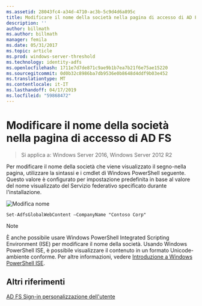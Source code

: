 ```yaml
---
ms.assetid: 28043fc4-a34d-4710-ac3b-5c9d4d6a895c
title: Modificare il nome della società nella pagina di accesso di AD FS
description: ''
author: billmath
ms.author: billmath
manager: femila
ms.date: 05/31/2017
ms.topic: article
ms.prod: windows-server-threshold
ms.technology: identity-adfs
ms.openlocfilehash: 1711e7d7de871c9ae9b1b7ea7b21f6e75ae15220
ms.sourcegitcommit: 0d0b32c8986ba7db9536e0b8648d4ddf9b03e452
ms.translationtype: MT
ms.contentlocale: it-IT
ms.lasthandoff: 04/17/2019
ms.locfileid: "59868472"
---
```

# <a name="change-the-company-name-on-the-ad-fs-sign-in-page"></a>Modificare il nome della società nella pagina di accesso di AD FS

>Si applica a: Windows Server 2016, Windows Server 2012 R2
 
Per modificare il nome della società che viene visualizzato il segno\-nella pagina, utilizzare la sintassi e i cmdlet di Windows PowerShell seguente. Questo valore è configurato per impostazione predefinita in base al valore del nome visualizzato del Servizio federativo specificato durante l'installazione.  

![Modifica nome](media/AD-FS-user-sign-in-customization/ADFS_Blue_Custom1.png)
  
  
    Set-AdfsGlobalWebContent –CompanyName "Contoso Corp"  
 
  
> [!NOTE]  
> È anche possibile usare Windows PowerShell Integrated Scripting Environment \(ISE\) per modificare il nome della società. Usando Windows PowerShell ISE, è possibile visualizzare il contenuto in un formato Unicode\-ambiente conforme. Per altre informazioni, vedere [Introduzione a Windows PowerShell ISE](https://technet.microsoft.com/library/dd315244.aspx).  

## <a name="additional-references"></a>Altri riferimenti 
[AD FS Sign-in personalizzazione dell'utente](AD-FS-user-sign-in-customization.md)  
  
